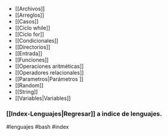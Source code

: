 - [[Archivos]]
- [[Arreglos]]
- [[Casos]]
- [[Ciclo while]]
- [[Ciclo for]]
- [[Condicionales]]
- [[Directorios]]
- [[Entrada]]
- [[Funciones]]
- [[Operaciones aritméticas]]
- [[Operadores relacionales]]
- [[Parametros|Parámetros ]]
- [[Random]]
- [[String]]
- [[Variables|Variables]]
### [[Index-Lenguajes|Regresar]] a indice de lenguajes.
#lenguajes #bash #index 